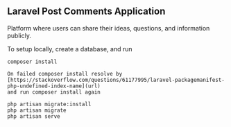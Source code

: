 ## Laravel Post Comments Application

Platform where users can share their ideas, questions, and information publicly.

To setup locally, create a database, and run   
```
composer install

On failed composer install resolve by [https://stackoverflow.com/questions/61177995/laravel-packagemanifest-php-undefined-index-name](url)
and run composer install again

php artisan migrate:install 
php artisan migrate
php artisan serve
